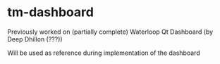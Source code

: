 # tm-dashboard
Previously worked on (partially complete) Waterloop Qt Dashboard (by Deep Dhillon (???))

Will be used as reference during implementation of the dashboard
